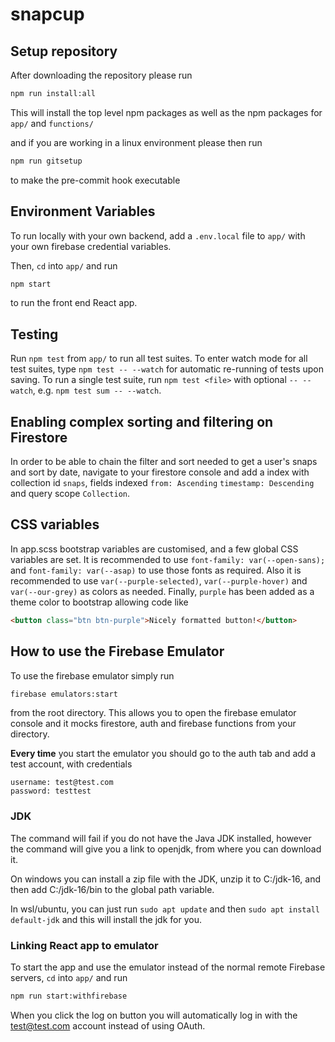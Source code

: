 # snapcup

## Setup repository

After downloading the repository please run

```bash
npm run install:all
```

This will install the top level npm packages as well as the npm packages for `app/` and `functions/`

and if you are working in a linux environment please then run

```bash
npm run gitsetup
```

to make the pre-commit hook executable

## Environment Variables

To run locally with your own backend, add a `.env.local` file to `app/` with your own firebase credential variables.

Then, `cd` into `app/` and run

```bash
npm start
```

to run the front end React app.

## Testing

Run `npm test` from `app/` to run all test suites. To enter watch mode for all test suites, type `npm test -- --watch` for automatic re-running of tests upon saving.
To run a single test suite, run `npm test <file>` with optional `-- --watch`, e.g. `npm test sum -- --watch`.

## Enabling complex sorting and filtering on Firestore

In order to be able to chain the filter and sort needed to get a user's snaps and sort by date, navigate to your firestore console and add a index with collection id `snaps`, fields indexed `from: Ascending` `timestamp: Descending` and query scope `Collection`.

## CSS variables

In app.scss bootstrap variables are customised, and a few global CSS variables are set. It is recommended to use `font-family: var(--open-sans);` and `font-family: var(--asap)` to use those fonts as required. Also it is recommended to use `var(--purple-selected)`, `var(--purple-hover)` and `var(--our-grey)` as colors as needed. Finally, `purple` has been added as a theme color to bootstrap allowing code like

```html
<button class="btn btn-purple">Nicely formatted button!</button>
```

## How to use the Firebase Emulator

To use the firebase emulator simply run

```bash
firebase emulators:start
```

from the root directory. This allows you to open the firebase emulator console and it mocks firestore, auth and firebase functions from your directory.

**Every time** you start the emulator you should go to the auth tab and add a test account, with credentials

```
username: test@test.com
password: testtest
```

### JDK

The command will fail if you do not have the Java JDK installed, however the command will give you a link to openjdk, from where you can download it.

On windows you can install a zip file with the JDK, unzip it to C:/jdk-16, and then add C:/jdk-16/bin to the global path variable.

In wsl/ubuntu, you can just run `sudo apt update` and then `sudo apt install default-jdk` and this will install the jdk for you.

### Linking React app to emulator

To start the app and use the emulator instead of the normal remote Firebase servers, `cd` into `app/` and run

```bash
npm run start:withfirebase
```

When you click the log on button you will automatically log in with the test@test.com account instead of using OAuth.

